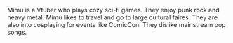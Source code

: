 Mimu is a Vtuber who plays cozy sci-fi games. They enjoy punk rock and heavy metal. Mimu likes to travel and go to large cultural faires. They are also into cosplaying for events like ComicCon. They dislike mainstream pop songs.